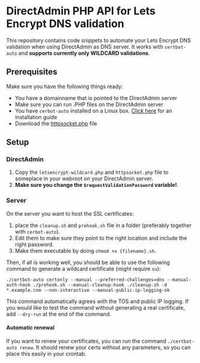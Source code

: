 # DirectAdmin PHP API for Lets Encrypt DNS validation

This repository contains code snippets to automate your Lets Encrypt DNS validation when using DirectAdmin as DNS server. It works with `certbot-auto` and **supports currently only WILDCARD validations**.

## Prerequisites

Make sure you have the following things ready:
- You have a domainname that is pointed to the DirectAdmin server
- Make sure you can run .PHP files on the DirectAdmin server
- You have `cerbot-auto` installed on a Linux box. [Click here](https://certbot.eff.org/docs/install.html) for an installation guide
- Download the [httpsocket.php](https://github.com/arian/DirectAdminApi/blob/master/Source/HTTPSocket.php) file

## Setup

### DirectAdmin

1. Copy the `letsencrypt-wildcard.php` and `httpsocket.php` file to someplace in your webroot on your DirectAdmin server. 
2. **Make sure you change the `$requestValidationPassword` variable!**.

### Server
On the server you want to host the SSL certificates:

1. place the `cleanup.sh` and `prehook.sh` file in a folder (preferably together with `cerbot-auto`). 
2. Edit them to make sure they point to the right location and include the right password. 
3. Make them executable by doing `chmod +x {filename}.sh`. 

Then, if all is working well, you should be able to use the following command to generate a wildcard certificate (might require `su`):

`./certbot-auto certonly --manual --preferred-challenges=dns --manual-auth-hook ./prehook.sh --manual-cleanup-hook ./cleanup.sh -d *.example.com --non-interactive --manual-public-ip-logging-ok`

This command automatically agrees with the TOS and public IP logging. If you would like to test the command without generating a real certificate, add `--dry-run` at the end of the command. 

#### Automatic renewal
If you want to renew your certificates, you can run the command `./certbot-auto renew`. It should renew your certs without any parameters, so you can place this easily in your crontab.